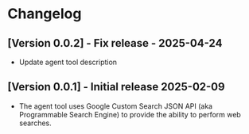 # Changelog

## [Version 0.0.2] - Fix release - 2025-04-24

- Update agent tool description

## [Version 0.0.1] - Initial release 2025-02-09

- The agent tool uses Google Custom Search JSON API (aka Programmable Search Engine) to provide the ability to perform web searches. 